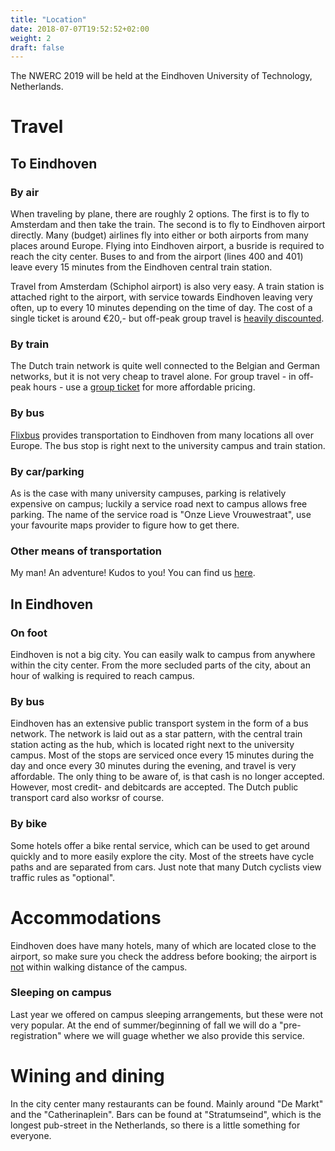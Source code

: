 ```yaml
---
title: "Location"
date: 2018-07-07T19:52:52+02:00
weight: 2
draft: false
---
```

The NWERC 2019 will be held at the Eindhoven University of Technology, Netherlands. 

# Travel
## To Eindhoven
### By air
When traveling by plane, there are roughly 2 options. The first is to fly to Amsterdam and then take the train. The second is to fly to Eindhoven airport directly. Many (budget) airlines fly into either or both airports from many places around Europe.
Flying into Eindhoven airport, a busride is required to reach the city center. Buses to and from the airport (lines 400 and 401) leave every 15 minutes from the Eindhoven central train station.

Travel from Amsterdam (Schiphol airport) is also very easy. A train station is attached right to the airport, with service towards Eindhoven leaving very often, up to every 10 minutes depending on the time of day. The cost of a single ticket is around €20,- but off-peak group travel is <a href='https://www.ns.nl/producten/en/meest-gekocht/p/groepsticket-daluren'>heavily discounted</a>.

### By train
The Dutch train network is quite well connected to the Belgian and German networks, but it is not very cheap to travel alone. For group travel - in off-peak hours - use a <a href='https://www.ns.nl/producten/en/meest-gekocht/p/groepsticket-daluren'>group ticket</a> for more affordable pricing.

### By bus
<a href="www.flixbus.co.uk">Flixbus</a> provides transportation to Eindhoven from many locations all over Europe. The bus stop is right next to the university campus and train station.

### By car/parking
As is the case with many university campuses, parking is relatively expensive on campus; luckily a service road next to campus allows free parking. The name of the service road is "Onze Lieve Vrouwestraat", use your favourite maps provider to figure how to get there.

### Other means of transportation
My man! An adventure! Kudos to you! You can find us <a target="_blank" href='https://goo.gl/maps/Thun6eNwqPk'>here</a>.

## In Eindhoven
### On foot
Eindhoven is not a big city. You can easily walk to campus from anywhere within the city center. From the more secluded parts of the city, about an hour of walking is required to reach campus.

### By bus
Eindhoven has an extensive public transport system in the form of a bus network. The network is laid out as a star pattern, with the central train station acting as the hub, which is located right next to the university campus. Most of the stops are serviced once every 15 minutes during the day and once every 30 minutes during the evening, and travel is very affordable. The only thing to be aware of, is that cash is no longer accepted. However, most credit- and debitcards are accepted. The Dutch public transport card also worksr of course.

### By bike
Some hotels offer a bike rental service, which can be used to get around quickly and to more easily explore the city. Most of the streets have cycle paths and are separated from cars. Just note that many Dutch cyclists view traffic rules as "optional".

# Accommodations
Eindhoven does have many hotels, many of which are located close to the airport, so make sure you check the address before booking; the airport is <u>not</u> within walking distance of the campus.

### Sleeping on campus
Last year we offered on campus sleeping arrangements, but these were not very popular. At the end of summer/beginning of fall we will do a "pre-registration" where we will guage whether we also provide this service.

# Wining and dining
In the city center many restaurants can be found. Mainly around "De Markt" and the "Catherinaplein". Bars can be found at "Stratumseind", which is the longest pub-street in the Netherlands, so there is a little something for everyone.